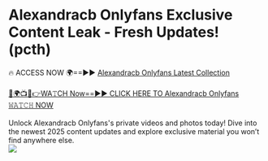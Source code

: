 # Alexandracb Onlyfans Exclusive Content Leak - Fresh Updates! (pcth)

🔥 ACCESS NOW 🌍==►► <a href="https://tinyurl.com/kvy9nzfs" rel="nofollow">Alexandracb Onlyfans Latest Collection</a>
<br><br>
[🔴🌍📺📱👉WA𝚃CH Now==►► CLICK HERE TO Alexandracb Onlyfans 𝚆𝙰𝚃𝙲𝙷 NOW](https://tinyurl.com/kvy9nzfs)
<br><br>
Unlock Alexandracb Onlyfans's private videos and photos today! Dive into the newest 2025 content updates and explore exclusive material you won’t find anywhere else.
<br>
<a href="https://tinyurl.com/kvy9nzfs" rel="nofollow" data-target="animated-image.originalLink"><img src="https://camo.githubusercontent.com/8a4f000d20f83aca3bf7ec5f350d767afa0574a8a352519fd8cfa583a6f93a33/68747470733a2f2f692e696d6775722e636f6d2f644a486b345a712e676966" data-canonical-src="https://i.imgur.com/dJHk4Zq.gif" style="max-width: 100%; display: inline-block;" data-target="animated-image.originalImage"></a>
<br>
